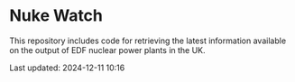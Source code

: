 # Nuke Watch

This repository includes code for retrieving the latest information available on the output of EDF nuclear power plants in the UK.

Last updated: 2024-12-11 10:16